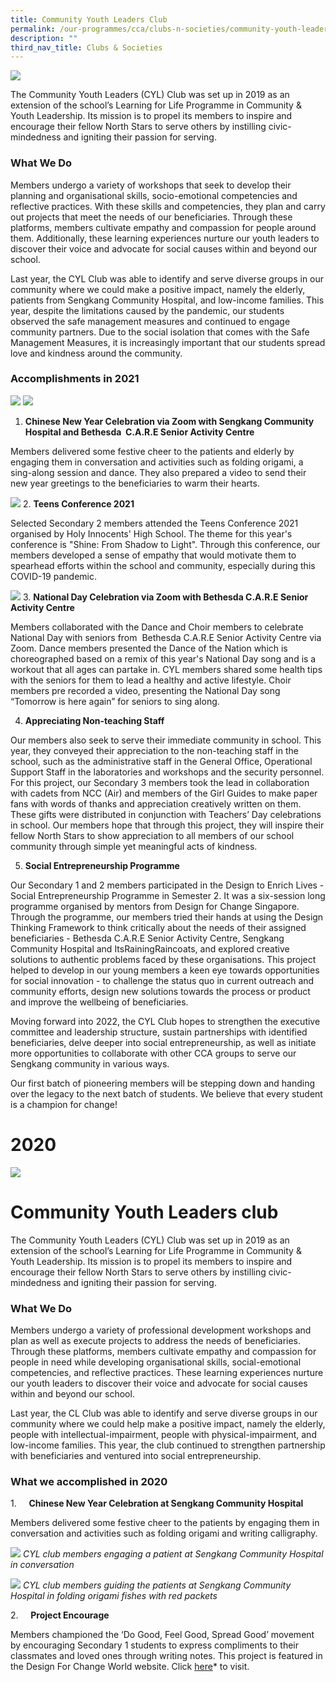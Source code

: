 ```yaml
---
title: Community Youth Leaders Club
permalink: /our-programmes/cca/clubs-n-societies/community-youth-leaders-club
description: ""
third_nav_title: Clubs & Societies
---
```

![](/images/001_CVSS%20Community%20Youth%20Leaders%202021.jpg)

The Community Youth Leaders (CYL) Club was set up in 2019 as an extension of the school’s Learning for Life Programme in Community & Youth Leadership. Its mission is to propel its members to inspire and encourage their fellow North Stars to serve others by instilling civic-mindedness and igniting their passion for serving.  

### What We Do

Members undergo a variety of workshops that seek to develop their planning and organisational skills, socio-emotional competencies and reflective practices. With these skills and competencies, they plan and carry out projects that meet the needs of our beneficiaries. Through these platforms, members cultivate empathy and compassion for people around them. Additionally, these learning experiences nurture our youth leaders to discover their voice and advocate for social causes within and beyond our school.  

Last year, the CYL Club was able to identify and serve diverse groups in our community where we could make a positive impact, namely the elderly, patients from Sengkang Community Hospital, and low-income families. This year, despite the limitations caused by the pandemic, our students observed the safe management measures and continued to engage community partners. Due to the social isolation that comes with the Safe Management Measures, it is increasingly important that our students spread love and kindness around the community.  

### Accomplishments in 2021
![](/images/CYL1.jpg)
![](/images/CYL3.png)

1. **Chinese New Year Celebration via Zoom with Sengkang Community Hospital and Bethesda  C.A.R.E Senior Activity Centre**

Members delivered some festive cheer to the patients and elderly by engaging them in conversation and activities such as folding origami, a sing-along session and dance. They also prepared a video to send their new year greetings to the beneficiaries to warm their hearts.

![](/images/CYL2.jpg)
2. **Teens Conference 2021**   

Selected Secondary 2 members attended the Teens Conference 2021 organised by Holy Innocents' High School. The theme for this year's conference is "Shine: From Shadow to Light". Through this conference, our members developed a sense of empathy that would motivate them to spearhead efforts within the school and community, especially during this COVID-19 pandemic.

![](/images/CYL4.jpg)
3. **National Day Celebration via Zoom with Bethesda C.A.R.E Senior Activity Centre**  

Members collaborated with the Dance and Choir members to celebrate National Day with seniors from  Bethesda C.A.R.E Senior Activity Centre via Zoom. Dance members presented the Dance of the Nation which is choreographed based on a remix of this year's National Day song and is a workout that all ages can partake in. CYL members shared some health tips with the seniors for them to lead a healthy and active lifestyle. Choir members pre recorded a video, presenting the National Day song “Tomorrow is here again” for seniors to sing along. 

4. **Appreciating Non-teaching Staff**   

Our members also seek to serve their immediate community in school. This year, they conveyed their appreciation to the non-teaching staff in the school, such as the administrative staff in the General Office, Operational Support Staff in the laboratories and workshops and the security personnel. For this project, our Secondary 3 members took the lead in collaboration with cadets from NCC (Air) and members of the Girl Guides to make paper fans with words of thanks and appreciation creatively written on them. These gifts were distributed in conjunction with Teachers’ Day celebrations in school. Our members hope that through this project, they will inspire their fellow North Stars to show appreciation to all members of our school community through simple yet meaningful acts of kindness.

5. **Social Entrepreneurship Programme**  

Our Secondary 1 and 2 members participated in the Design to Enrich Lives - Social Entrepreneurship Programme in Semester 2. It was a six-session long programme organised by mentors from Design for Change Singapore. Through the programme, our members tried their hands at using the Design Thinking Framework to think critically about the needs of their assigned beneficiaries - Bethesda C.A.R.E Senior Activity Centre, Sengkang Community Hospital and ItsRainingRaincoats, and explored creative solutions to authentic problems faced by these organisations. This project helped to develop in our young members a keen eye towards opportunities for social innovation - to challenge the status quo in current outreach and community efforts, design new solutions towards the process or product and improve the wellbeing of beneficiaries.

Moving forward into 2022, the CYL Club hopes to strengthen the executive committee and leadership structure, sustain partnerships with identified beneficiaries, delve deeper into social entrepreneurship, as well as initiate more opportunities to collaborate with other CCA groups to serve our Sengkang community in various ways. 

Our first batch of pioneering members will be stepping down and handing over the legacy to the next batch of students. We believe that every student is a champion for change!

# 2020
![](/images/communityyouthleaders2019.jpg)
# Community Youth Leaders club


The Community Youth Leaders (CYL) Club was set up in 2019 as an extension of the school’s Learning for Life Programme in Community & Youth Leadership. Its mission is to propel its members to inspire and encourage their fellow North Stars to serve others by instilling civic-mindedness and igniting their passion for serving.

### What We Do

Members undergo a variety of professional development workshops and plan as well as execute projects to address the needs of beneficiaries. Through these platforms, members cultivate empathy and compassion for people in need while developing organisational skills, social-emotional competencies, and reflective practices. These learning experiences nurture our youth leaders to discover their voice and advocate for social causes within and beyond our school.

Last year, the CL Club was able to identify and serve diverse groups in our community where we could help make a positive impact, namely the elderly, people with intellectual-impairment, people with physical-impairment, and low-income families. This year, the club continued to strengthen partnership with beneficiaries and ventured into social entrepreneurship.  

### What we accomplished in 2020



 1.     **Chinese New Year Celebration at Sengkang Community Hospital**

Members delivered some festive cheer to the patients by engaging them in conversation and activities such as folding origami and writing calligraphy.

![](/images/Picture%201.jpg)
*CYL club members engaging a patient at Sengkang Community Hospital in conversation*

![](/images/Picture%202.jpg)
*CYL club members guiding the patients at Sengkang Community Hospital in folding origami fishes with red packets*

2.     **Project Encourage**

Members championed the ‘Do Good, Feel Good, Spread Good’ movement by encouraging Secondary 1 students to express compliments to their classmates and loved ones through writing notes. This project is featured in the Design For Change World website. Click [here](https://stories.dfcworld.com/STORY/previewstory?entry_code=SIN-ENG-302391820-2020)* to visit.